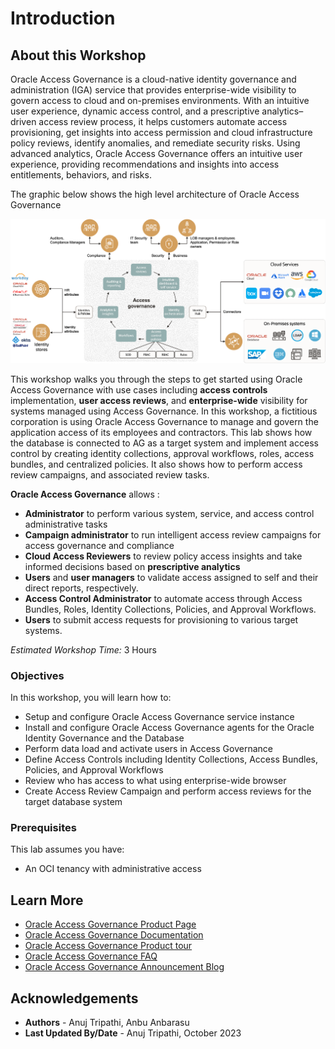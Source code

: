 # Introduction

## About this Workshop

Oracle Access Governance is a cloud-native identity governance and administration (IGA) service that provides enterprise-wide visibility to govern access to cloud and on-premises environments. With an intuitive user experience, dynamic access control, and a prescriptive analytics–driven access review process, it helps customers automate access provisioning, get insights into access permission and cloud infrastructure policy reviews, identify anomalies, and remediate security risks. Using advanced analytics, Oracle Access Governance offers an intuitive user experience, providing recommendations and insights into access entitlements, behaviors, and risks.

 The graphic below shows the high level architecture of Oracle Access Governance

  ![View List of Campaigns](images/oracle-access-governance-overview.png)

This workshop walks you through the steps to get started using Oracle Access Governance with use cases including **access controls** implementation, **user access reviews**, and **enterprise-wide** visibility for systems managed using Access Governance. In this workshop, a fictitious corporation is using Oracle Access Governance to manage and govern the application access of its employees and contractors. This lab shows how the database is connected to AG as a target system and implement access control by creating identity collections, approval workflows, roles, access bundles, and centralized policies. It also shows how to perform access review campaigns, and associated review tasks.

**Oracle Access Governance** allows :

- **Administrator** to perform various system, service, and access control administrative tasks
- **Campaign administrator** to run intelligent access review campaigns for access governance and compliance
- **Cloud Access Reviewers** to review policy access insights and take informed decisions based on **prescriptive analytics**
- **Users** and **user managers** to validate access assigned to self and their direct reports, respectively.
- **Access Control Administrator** to automate access through Access Bundles, Roles, Identity Collections, Policies, and Approval Workflows.
- **Users** to submit access requests for provisioning to various target systems.

*Estimated Workshop Time:* 3 Hours

### Objectives

In this workshop, you will learn how to:

- Setup and configure Oracle Access Governance service instance
- Install and configure Oracle Access Governance agents for the Oracle Identity Governance and the Database
- Perform data load and activate users in Access Governance
- Define Access Controls including Identity Collections, Access Bundles, Policies, and Approval Workflows
- Review who has access to what using enterprise-wide browser
- Create Access Review Campaign and perform access reviews for the target database system

### Prerequisites

This lab assumes you have:

- An OCI tenancy with administrative access

## Learn More

- [Oracle Access Governance Product Page](https://www.oracle.com/security/cloud-security/access-governance/)
- [Oracle Access Governance Documentation](https://docs.oracle.com/en/cloud/paas/access-governance/index.html)
- [Oracle Access Governance Product tour](https://www.oracle.com/webfolder/s/quicktours/paas/pt-sec-access-governance/index.html)
- [Oracle Access Governance FAQ](https://www.oracle.com/security/cloud-security/access-governance/faq/)
- [Oracle Access Governance Announcement Blog](https://blogs.oracle.com/cloudsecurity/post/intelligent-cloud-delivered-access-governance-with-prescriptive-analytics)

## Acknowledgements

- **Authors** - Anuj Tripathi, Anbu Anbarasu
- **Last Updated By/Date** - Anuj Tripathi, October 2023
